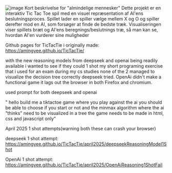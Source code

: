 ![image](https://github.com/AmingYee/TicTacTie/assets/113171179/e4f3594d-7b54-46a4-9304-308714f36c1e)
Kort beskrivelse for "almindelige mennesker"
Dette projekt er en interaktiv Tic Tac Toe spil med en visuel repræsentation af AI'ens 
beslutningsproces. Spillet lader en spiller vælge mellem X og O og spiller derefter mod en AI, som 
forsøger at finde de bedste træk. Visualiseringen viser spillets bræt og AI'ens beregnings/beslutnings
træ, så man kan se, hvordan AI'en vurderer sine muligheder

Github pages for TicTacTie i originally made: https://amingyee.github.io/TicTacTie/

with the new reasoning models from deepseek and openai being readily available i wanted to see if they 
could 1 shot my short programing exercise that i used for an exam during my cs studies none of the 2 managed to visualize the decision tree correctly
deepseek tried. OpenAi didn't make a functional game it lags out the browser in both Firefox and chromium.


used prompt for both deepseek and openai

"
hello build me a tiktactoe game where you play against the ai you should be able to choose if you start or not and the minmax algorithm where the ai "thinks" need to be visualized in a tree the game needs to be made in html, css and javascript only"

April 2025 1 shot attempts(warning both these can crash your browser)

deepseek 1 shot attempt: https://amingyee.github.io/TicTacTie/april2025/deepseekReasoningModel1Shot


OpenAi 1 shot attempt: https://amingyee.github.io/TicTacTie/april2025/OpenAiReasoning1ShotFail
